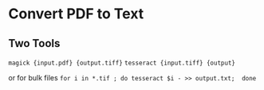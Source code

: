 # Convert PDF to Text

 ## Two Tools

 `magick {input.pdf} {output.tiff}`
 `tesseract {input.tiff} {output}`

 or for bulk files `for i in *.tif ; do tesseract $i - >> output.txt;  done`
